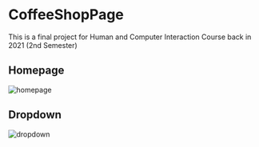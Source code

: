 # CoffeeShopPage

This is a final project for Human and Computer Interaction Course back in 2021 (2nd Semester)

## Homepage

![homepage](https://user-images.githubusercontent.com/71596249/214859180-2d194573-fff2-4111-b843-13d2e98b3c11.gif)


## Dropdown

![dropdown](https://user-images.githubusercontent.com/71596249/214860209-79913f04-3f3c-4b95-b0a8-af27e4e95091.gif)
